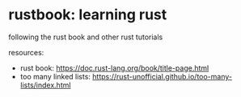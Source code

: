 # rustbook: learning rust
following the rust book and other rust tutorials

resources:
- rust book: https://doc.rust-lang.org/book/title-page.html
- too many linked lists: https://rust-unofficial.github.io/too-many-lists/index.html

